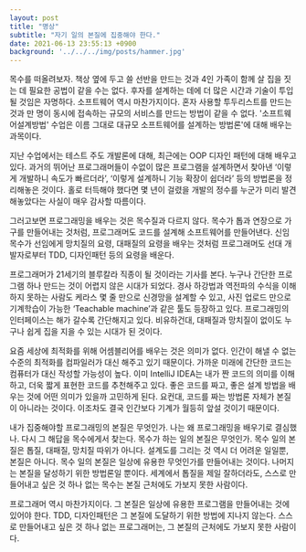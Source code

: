 ```yaml
---
layout: post
title: "명상"
subtitle: "자기 일의 본질에 집중해야 한다."
date: 2021-06-13 23:55:13 +0900
background: '../../../img/posts/hammer.jpg'
---
```


목수를 떠올려보자. 책상 옆에 두고 쓸 선반을 만드는 것과 4인 가족이 함께 살 집을 짓는 데 필요한 공법이 같을 수는 없다. 후자를 설계하는 데에 더 많은 시간과 기술이 투입될 것임은 자명하다. 소프트웨어 역시 마찬가지이다. 혼자 사용할 투두리스트를 만드는 것과 만 명이 동시에 접속하는 규모의 서비스를 만드는 방법이 같을 수 없다. '소프트웨어설계방법' 수업은 이름 그대로 대규모 소프트웨어를 설계하는 방법론'에 대해 배우는 과목이다.

지난 수업에서는 테스트 주도 개발론에 대해, 최근에는 OOP 디자인 패턴에 대해 배우고 있다. 과거의 뛰어난 프로그래머들이 수없이 많은 프로그램을 설계하면서 찾아낸 ‘이렇게 개발하니 속도가 빠르더라’, ‘이렇게 설계하니 기능 확장이 쉽더라’ 등의 방법론을 정리해놓은 것이다. 홀로 터득해야 했다면 몇 년이 걸렸을 개발의 정수를 누군가 미리 발견해놓았다는 사실이 매우 감사할 따름이다.

그러고보면 프로그래밍을 배우는 것은 목수질과 다르지 않다. 목수가 톱과 연장으로 가구를 만들어내는 것처럼, 프로그래머도 코드를 설계해 소프트웨어를 만들어낸다. 신임 목수가 선임에게 망치질의 요령, 대패질의 요령을 배우는 것처럼 프로그래머도 선대 개발자로부터 TDD, 디자인패턴 등의 요령을 배운다.

프로그래머가 21세기의 블루칼라 직종이 될 것이라는 기사를 본다. 누구나 간단한 프로그램 하나 만드는 것이 어렵지 않은 시대가 되었다. 경사 하강법과 역전파의 수식을 이해하지 못하는 사람도 케라스 몇 줄 만으로 신경망을 설계할 수 있고, 사진 업로드 만으로 기계학습이 가능한 ‘Teachable machine’과 같은 툴도 등장하고 있다. 프로그래밍의 인터페이스는 해가 갈수록 간단해지고 있다. 비유하건대, 대패질과 망치질이 없이도 누구나 쉽게 집을 지을 수 있는 시대가 된 것이다.

요즘 세상에 최적화를 위해 어셈블리어를 배우는 것은 의미가 없다. 인간이 해낼 수 없는 수준의 최적화를 컴파일러가 대신 해주고 있기 때문이다. 가까운 미래에 간단한 코드는 컴퓨터가 대신 작성할 가능성이 높다. 이미 IntelliJ IDEA는 내가 짠 코드의 의미를 이해하고, 더욱 짧게 표현한 코드를 추천해주고 있다. 좋은 코드를 짜고, 좋은 설계 방법을 배우는 것에 어떤 의미가 있을까 고민하게 된다. 요컨대, 코드를 짜는 방법론 자체가 본질이 아니라는 것이다. 이조차도 결국 인간보다 기계가 월등히 앞설 것이기 때문이다.

내가 집중해야할 프로그래밍의 본질은 무엇인가. 나는 왜 프로그래밍을 배우기로 결심했나. 다시 그 해답을 목수에게서 찾는다. 목수가 하는 일의 본질은 무엇인가. 목수 일의 본질은 톱질, 대패질, 망치질 따위가 아니다. 설계도를 그리는 것 역시 더 어려운 일일뿐, 본질은 아니다. 목수 일의 본질은 일상에 유용한 무엇인가를 만들어내는 것이다. 나머지는 본질을 달성하기 위한 방법론일 뿐이다. 세계에서 톱질을 제일 잘하더라도, 스스로 만들어내고 싶은 것 하나 없는 목수는 본질 근처에도 가보지 못한 사람이다.

프로그래머 역시 마찬가지이다. 그 본질은 일상에 유용한 프로그램을 만들어내는 것에 있어야 한다. TDD, 디자인패턴은 그 본질에 도달하기 위한 방법에 지나지 않는다. 스스로 만들어내고 싶은 것 하나 없는 프로그래머는, 그 본질의 근처에도 가보지 못한 사람이다.